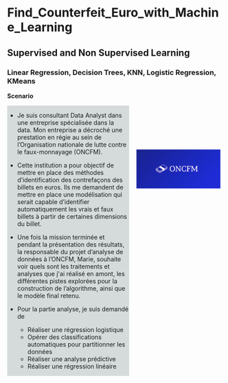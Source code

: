 # Find_Counterfeit_Euro_with_Machine_Learning
## Supervised and Non Supervised Learning
### Linear Regression, Decision Trees, KNN, Logistic Regression, KMeans 
**Scenario**
<div>
    <img style="float: right;margin:100px 5px 5px 15px" width="200px"  src="logo.png"  />
</div>
<div style="display: flex; background-color:rgb(213, 219, 219);" >
<div>    

    
* Je suis consultant Data Analyst dans une entreprise spécialisée dans la data. Mon entreprise a décroché une prestation en régie au sein de l’Organisation nationale de lutte contre le faux-monnayage (ONCFM).


* Cette institution a pour objectif de mettre en place des méthodes d’identification des contrefaçons des billets en euros. Ils me demandent de mettre en place une modélisation qui serait capable d’identifier automatiquement les vrais et faux billets à partir de certaines dimensions du billet.
* Une fois la mission terminée et pendant la présentation des résultats, la responsable du projet d’analyse de données à l’ONCFM, Marie, souhaite voir quels sont les traitements et analyses que j'ai réalisé en amont, les différentes pistes explorées pour la construction de l’algorithme, ainsi que le modèle final retenu.
* Pour la partie analyse, je suis demandé de
    
    * Réaliser une régression logistique
    * Opérer des classifications automatiques pour partitionner les données
    * Réaliser une analyse prédictive
    * Réaliser une régression linéaire
</div>

</div>
